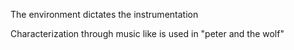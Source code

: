 The environment dictates the instrumentation

Characterization through music like is used in "peter and the wolf"